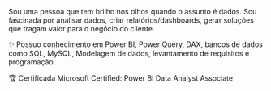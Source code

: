 Sou uma pessoa que tem brilho nos olhos quando o assunto é dados. Sou fascinada por analisar dados, criar relatórios/dashboards, gerar soluções que tragam valor para o negócio do cliente.

✨ Possuo conhecimento em Power BI, Power Query, DAX, bancos de dados como SQL, MySQL, Modelagem de dados, levantamento de requisitos e programação.


🏆 Certificada Microsoft Certified: Power BI Data Analyst Associate
